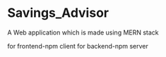 ﻿# Savings_Advisor
A Web application which is made using MERN stack

for frontend-npm client
for backend-npm server

